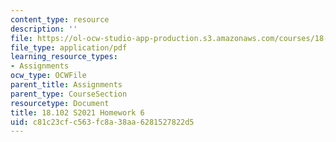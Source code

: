 ```yaml
---
content_type: resource
description: ''
file: https://ol-ocw-studio-app-production.s3.amazonaws.com/courses/18-102-introduction-to-functional-analysis-spring-2021/c81c23cfc563fc8a38aa6281527822d5_MIT18_102s21_hw6.pdf
file_type: application/pdf
learning_resource_types:
- Assignments
ocw_type: OCWFile
parent_title: Assignments
parent_type: CourseSection
resourcetype: Document
title: 18.102 S2021 Homework 6
uid: c81c23cf-c563-fc8a-38aa-6281527822d5
---
```

